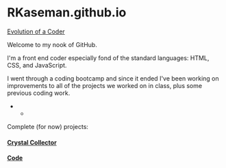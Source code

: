 # RKaseman.github.io

[Evolution of a Coder](https://rkaseman.github.io/)

Welcome to my nook of GitHub.

I'm a front end coder especially fond of the standard languages: HTML, CSS, and JavaScript.

I went through a coding bootcamp and since it ended I've been working on improvements to all of the projects we worked on in class, plus some previous coding work.

- -

Complete (for now) projects:

#### [Crystal Collector](https://rkaseman.github.io/unit-04-game-crystal-collector/)
#### [Code](https://github.com/RKaseman/unit-04-game-crystal-collector)

